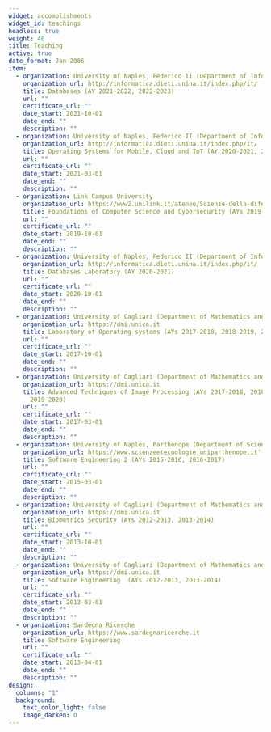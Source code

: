 ```yaml
---
widget: accomplishments
widget_id: teachings
headless: true
weight: 40
title: Teaching
active: true
date_format: Jan 2006
item:
  - organization: University of Naples, Federico II (Department of Information Technology and Electrical Engineering)
    organization_url: http://informatica.dieti.unina.it/index.php/it/
    title: Databases (AY 2021-2022, 2022-2023)
    url: ""
    certificate_url: ""
    date_start: 2021-10-01
    date_end: ""
    description: ""
  - organization: University of Naples, Federico II (Department of Information Technology and Electrical Engineering)
    organization_url: http://informatica.dieti.unina.it/index.php/it/
    title: Operating Systems for Mobile, Cloud and IoT (AY 2020-2021, 2022-2023)
    url: ""
    certificate_url: ""
    date_start: 2021-03-01
    date_end: ""
    description: ""
  - organization: Link Campus University
    organization_url: https://www2.unilink.it/ateneo/Scienze-della-difesa-e-della-sicurezza.asp
    title: Foundations of Computer Science and Cybersecurity (AYs 2019-2020, 2020-2021)
    url: ""
    certificate_url: ""
    date_start: 2019-10-01
    date_end: ""
    description: ""
  - organization: University of Naples, Federico II (Department of Information Technology and Electrical Engineering)
    organization_url: http://informatica.dieti.unina.it/index.php/it/
    title: Databases Laboratory (AY 2020-2021)
    url: ""
    certificate_url: ""
    date_start: 2020-10-01
    date_end: ""
    description: ""
  - organization: University of Cagliari (Department of Mathematics and Computer Sciences)
    organization_url: https://dmi.unica.it
    title: Laboratory of Operating systems (AYs 2017-2018, 2018-2019, 2019-2020)
    url: ""
    certificate_url: ""
    date_start: 2017-10-01
    date_end: ""
    description: ""
  - organization: University of Cagliari (Department of Mathematics and Computer Sciences)
    organization_url: https://dmi.unica.it
    title: Advanced Techniques of Image Processing (AYs 2017-2018, 2018-2019,
      2019-2020)
    url: ""
    certificate_url: ""
    date_start: 2017-03-01
    date_end: ""
    description: ""
  - organization: University of Naples, Parthenope (Department of Sciences and Technologies)
    organization_url: https://www.scienzeetecnologie.uniparthenope.it'
    title: Software Engineering 2 (AYs 2015-2016, 2016-2017)
    url: ""
    certificate_url: ""
    date_start: 2015-03-01
    date_end: ""
    description: ""
  - organization: University of Cagliari (Department of Mathematics and Computer Sciences)
    organization_url: https://dmi.unica.it
    title: Biometrics Security (AYs 2012-2013, 2013-2014)
    url: ""
    certificate_url: ""
    date_start: 2013-10-01
    date_end: ""
    description: ""
  - organization: University of Cagliari (Department of Mathematics and Computer Sciences)
    organization_url: https://dmi.unica.it
    title: Software Engineering  (AYs 2012-2013, 2013-2014)
    url: ""
    certificate_url: ""
    date_start: 2013-03-01
    date_end: ""
    description: ""
  - organization: Sardegna Ricerche
    organization_url: https://www.sardegnaricerche.it
    title: Software Engineering
    url: ""
    certificate_url: ""
    date_start: 2013-04-01
    date_end: ""
    description: ""
design:
  columns: "1"
  background:
    text_color_light: false
    image_darken: 0
---
```

